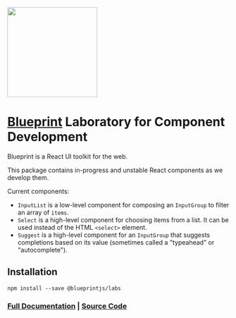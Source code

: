 <img height="204" src="https://cloud.githubusercontent.com/assets/464822/20228152/d3f36dc2-a804-11e6-80ff-51ada2d13ea7.png">

# [Blueprint](http://blueprintjs.com/) Laboratory for Component Development

Blueprint is a React UI toolkit for the web.

This package contains in-progress and unstable React components as we develop them.

Current components:

- `InputList` is a low-level component for composing an `InputGroup` to filter an array of `items`.
- `Select` is a high-level component for choosing items from a list. It can be used instead of the
  HTML `<select>` element.
- `Suggest` is a high-level component for an `InputGroup` that suggests completions based on its
  value (sometimes called a "typeahead" or "autocomplete").

## Installation

```
npm install --save @blueprintjs/labs
```

### [Full Documentation](http://blueprintjs.com/docs) | [Source Code](https://github.com/palantir/blueprint)
